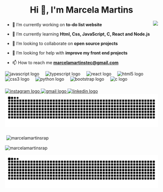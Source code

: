 <h1 align="center">Hi 👋, I'm Marcela Martins</h1>


<img align="right" height="150" src="https://i.imgflip.com/65efzo.gif"  />

###

- 🔭 I’m currently working on **to-do list website**

- 🌱 I’m currently learning **Html, Css, JavaScript, C, React and Node.js**

- 👯 I’m looking to collaborate on **open source projects**

- 🤝 I’m looking for help with **improve my front end projects**

- 📫 How to reach me **marcelamartinstec@gmail.com**




<div align="left">
  <img src="https://cdn.jsdelivr.net/gh/devicons/devicon/icons/javascript/javascript-original.svg" height="30" alt="javascript logo"  />
  <img width="12" />
  <img src="https://cdn.jsdelivr.net/gh/devicons/devicon/icons/typescript/typescript-original.svg" height="30" alt="typescript logo"  />
  <img width="12" />
  <img src="https://cdn.jsdelivr.net/gh/devicons/devicon/icons/react/react-original.svg" height="30" alt="react logo"  />
  <img width="12" />
  <img src="https://cdn.jsdelivr.net/gh/devicons/devicon/icons/html5/html5-original.svg" height="30" alt="html5 logo"  />
  <img width="12" />
  <img src="https://cdn.jsdelivr.net/gh/devicons/devicon/icons/css3/css3-original.svg" height="30" alt="css3 logo"  />
  <img width="12" />
  <img src="https://cdn.jsdelivr.net/gh/devicons/devicon/icons/python/python-original.svg" height="30" alt="python logo"  />
  <img width="12" />
  <img src="https://cdn.jsdelivr.net/gh/devicons/devicon/icons/bootstrap/bootstrap-original.svg" height="30" alt="bootstrap logo"  />
  <img width="12" />
  <img src="https://cdn.jsdelivr.net/gh/devicons/devicon/icons/c/c-original.svg" height="30" alt="c logo"  />
</div>

###

<div align="left">
  <a href="https://www.instagram.com/manti_s2028/" target="_blank">
    <img src="https://img.shields.io/static/v1?message=Instagram&logo=instagram&label=&color=E4405F&logoColor=white&labelColor=&style=for-the-badge" height="35" alt="instagram logo"  />
  </a>
  <a href="marcelamartinstec@gmail.com" target="_blank">
    <img src="https://img.shields.io/static/v1?message=Gmail&logo=gmail&label=&color=D14836&logoColor=white&labelColor=&style=for-the-badge" height="35" alt="gmail logo"  />
  </a>
  <a href="https://www.linkedin.com/in/marcela-martins01/" target="_blank">
    <img src="https://img.shields.io/static/v1?message=LinkedIn&logo=linkedin&label=&color=0077B5&logoColor=white&labelColor=&style=for-the-badge" height="35" alt="linkedin logo"  />
  </a>
</div>

<img src="https://raw.githubusercontent.com/marcelamartinsrap/marcelamartinsrap/output/snake.svg" alt="Snake animation" />

###

<p>&nbsp;<img align="center" src="https://github-readme-stats.vercel.app/api?username=marcelamartinsrap&show_icons=true&locale=en" alt="marcelamartinsrap" /></p>

<p><img align="center" src="https://github-readme-streak-stats.herokuapp.com/?user=marcelamartinsrap&" alt="marcelamartinsrap" /></p>

<img src="https://raw.githubusercontent.com/marcelamartinsrap/marcelamartinsrap/output/snake.svg" alt="Snake animation" />

###


